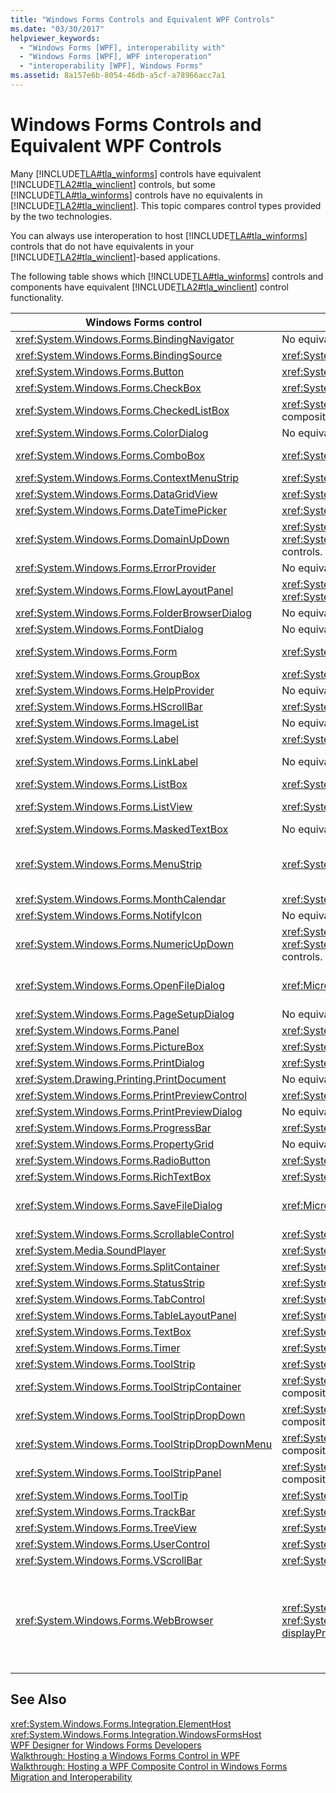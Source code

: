```yaml
---
title: "Windows Forms Controls and Equivalent WPF Controls"
ms.date: "03/30/2017"
helpviewer_keywords: 
  - "Windows Forms [WPF], interoperability with"
  - "Windows Forms [WPF], WPF interoperation"
  - "interoperability [WPF], Windows Forms"
ms.assetid: 8a157e6b-8054-46db-a5cf-a78966acc7a1
---
```

# Windows Forms Controls and Equivalent WPF Controls
Many [!INCLUDE[TLA#tla_winforms](../../../../includes/tlasharptla-winforms-md.md)] controls have equivalent [!INCLUDE[TLA2#tla_winclient](../../../../includes/tla2sharptla-winclient-md.md)] controls, but some [!INCLUDE[TLA#tla_winforms](../../../../includes/tlasharptla-winforms-md.md)] controls have no equivalents in [!INCLUDE[TLA2#tla_winclient](../../../../includes/tla2sharptla-winclient-md.md)]. This topic compares control types provided by the two technologies.  

 You can always use interoperation to host [!INCLUDE[TLA#tla_winforms](../../../../includes/tlasharptla-winforms-md.md)] controls that do not have equivalents in your [!INCLUDE[TLA2#tla_winclient](../../../../includes/tla2sharptla-winclient-md.md)]-based applications.  

 The following table shows which [!INCLUDE[TLA#tla_winforms](../../../../includes/tlasharptla-winforms-md.md)] controls and components have equivalent [!INCLUDE[TLA2#tla_winclient](../../../../includes/tla2sharptla-winclient-md.md)] control functionality.  


|               Windows Forms control               |                                             WPF equivalent control                                              |                                                                                                                                                                       Remarks                                                                                                                                                                        |
|---------------------------------------------------|-----------------------------------------------------------------------------------------------------------------|------------------------------------------------------------------------------------------------------------------------------------------------------------------------------------------------------------------------------------------------------------------------------------------------------------------------------------------------------|
|   <xref:System.Windows.Forms.BindingNavigator>    |                                             No equivalent control.                                              |                                                                                                                                                                                                                                                                                                                                                      |
|     <xref:System.Windows.Forms.BindingSource>     |                                 <xref:System.Windows.Data.CollectionViewSource>                                 |                                                                                                                                                                                                                                                                                                                                                      |
|        <xref:System.Windows.Forms.Button>         |                                      <xref:System.Windows.Controls.Button>                                      |                                                                                                                                                                                                                                                                                                                                                      |
|       <xref:System.Windows.Forms.CheckBox>        |                                     <xref:System.Windows.Controls.CheckBox>                                     |                                                                                                                                                                                                                                                                                                                                                      |
|    <xref:System.Windows.Forms.CheckedListBox>     |                            <xref:System.Windows.Controls.ListBox> with composition.                             |                                                                                                                                                                                                                                                                                                                                                      |
|      <xref:System.Windows.Forms.ColorDialog>      |                                             No equivalent control.                                              |                                                                                                                                                                                                                                                                                                                                                      |
|       <xref:System.Windows.Forms.ComboBox>        |                                     <xref:System.Windows.Controls.ComboBox>                                     |                                                                                                                                       <xref:System.Windows.Controls.ComboBox> does not support auto-complete.                                                                                                                                        |
|   <xref:System.Windows.Forms.ContextMenuStrip>    |                                   <xref:System.Windows.Controls.ContextMenu>                                    |                                                                                                                                                                                                                                                                                                                                                      |
|     <xref:System.Windows.Forms.DataGridView>      |                                     <xref:System.Windows.Controls.DataGrid>                                     |                                                                                                                                                                                                                                                                                                                                                      |
|    <xref:System.Windows.Forms.DateTimePicker>     |                                    <xref:System.Windows.Controls.DatePicker>                                    |                                                                                                                                                                                                                                                                                                                                                      |
|     <xref:System.Windows.Forms.DomainUpDown>      | <xref:System.Windows.Controls.TextBox> and two <xref:System.Windows.Controls.Primitives.RepeatButton> controls. |                                                                                                                                                                                                                                                                                                                                                      |
|     <xref:System.Windows.Forms.ErrorProvider>     |                                             No equivalent control.                                              |                                                                                                                                                                                                                                                                                                                                                      |
|    <xref:System.Windows.Forms.FlowLayoutPanel>    |              <xref:System.Windows.Controls.WrapPanel> or <xref:System.Windows.Controls.StackPanel>              |                                                                                                                                                                                                                                                                                                                                                      |
|  <xref:System.Windows.Forms.FolderBrowserDialog>  |                                             No equivalent control.                                              |                                                                                                                                                                                                                                                                                                                                                      |
|      <xref:System.Windows.Forms.FontDialog>       |                                             No equivalent control.                                              |                                                                                                                                                                                                                                                                                                                                                      |
|         <xref:System.Windows.Forms.Form>          |                                          <xref:System.Windows.Window>                                           |                                                                                                                                             <xref:System.Windows.Window> does not support child windows.                                                                                                                                             |
|       <xref:System.Windows.Forms.GroupBox>        |                                     <xref:System.Windows.Controls.GroupBox>                                     |                                                                                                                                                                                                                                                                                                                                                      |
|     <xref:System.Windows.Forms.HelpProvider>      |                                             No equivalent control.                                              |                                                                                                                                               No F1 Help. "What's This" Help is replaced by ToolTips.                                                                                                                                                |
|      <xref:System.Windows.Forms.HScrollBar>       |                               <xref:System.Windows.Controls.Primitives.ScrollBar>                               |                                                                                                                                                     Scrolling is built into container controls.                                                                                                                                                      |
|       <xref:System.Windows.Forms.ImageList>       |                                             No equivalent control.                                              |                                                                                                                                                                                                                                                                                                                                                      |
|         <xref:System.Windows.Forms.Label>         |                                      <xref:System.Windows.Controls.Label>                                       |                                                                                                                                                                                                                                                                                                                                                      |
|       <xref:System.Windows.Forms.LinkLabel>       |                                             No equivalent control.                                              |                                                                                                                       You can use the <xref:System.Windows.Documents.Hyperlink> class to host hyperlinks within flow content.                                                                                                                        |
|        <xref:System.Windows.Forms.ListBox>        |                                     <xref:System.Windows.Controls.ListBox>                                      |                                                                                                                                                                                                                                                                                                                                                      |
|       <xref:System.Windows.Forms.ListView>        |                                     <xref:System.Windows.Controls.ListView>                                     |                                                                                                                                The <xref:System.Windows.Controls.ListView> control provides a read-only details view.                                                                                                                                |
|     <xref:System.Windows.Forms.MaskedTextBox>     |                                             No equivalent control.                                              |                                                                                                                                                                                                                                                                                                                                                      |
|       <xref:System.Windows.Forms.MenuStrip>       |                                       <xref:System.Windows.Controls.Menu>                                       |                                                                         <xref:System.Windows.Controls.Menu> control styling can approximate the behavior and appearance of the <xref:System.Windows.Forms.ToolStripProfessionalRenderer?displayProperty=nameWithType> class.                                                                         |
|     <xref:System.Windows.Forms.MonthCalendar>     |                                     <xref:System.Windows.Controls.Calendar>                                     |                                                                                                                                                                                                                                                                                                                                                      |
|      <xref:System.Windows.Forms.NotifyIcon>       |                                             No equivalent control.                                              |                                                                                                                                                                                                                                                                                                                                                      |
|     <xref:System.Windows.Forms.NumericUpDown>     | <xref:System.Windows.Controls.TextBox> and two <xref:System.Windows.Controls.Primitives.RepeatButton> controls. |                                                                                                                                                                                                                                                                                                                                                      |
|    <xref:System.Windows.Forms.OpenFileDialog>     |                                      <xref:Microsoft.Win32.OpenFileDialog>                                      |                                                     The <xref:Microsoft.Win32.OpenFileDialog> class is a [!INCLUDE[TLA2#tla_winclient](../../../../includes/tla2sharptla-winclient-md.md)] wrapper around the [!INCLUDE[TLA2#tla_win32](../../../../includes/tla2sharptla-win32-md.md)] control.                                                     |
|    <xref:System.Windows.Forms.PageSetupDialog>    |                                             No equivalent control.                                              |                                                                                                                                                                                                                                                                                                                                                      |
|         <xref:System.Windows.Forms.Panel>         |                                      <xref:System.Windows.Controls.Canvas>                                      |                                                                                                                                                                                                                                                                                                                                                      |
|      <xref:System.Windows.Forms.PictureBox>       |                                      <xref:System.Windows.Controls.Image>                                       |                                                                                                                                                                                                                                                                                                                                                      |
|      <xref:System.Windows.Forms.PrintDialog>      |                                   <xref:System.Windows.Controls.PrintDialog>                                    |                                                                                                                                                                                                                                                                                                                                                      |
|   <xref:System.Drawing.Printing.PrintDocument>    |                                             No equivalent control.                                              |                                                                                                                                                                                                                                                                                                                                                      |
|  <xref:System.Windows.Forms.PrintPreviewControl>  |                                  <xref:System.Windows.Controls.DocumentViewer>                                  |                                                                                                                                                                                                                                                                                                                                                      |
|  <xref:System.Windows.Forms.PrintPreviewDialog>   |                                             No equivalent control.                                              |                                                                                                                                                                                                                                                                                                                                                      |
|      <xref:System.Windows.Forms.ProgressBar>      |                                   <xref:System.Windows.Controls.ProgressBar>                                    |                                                                                                                                                                                                                                                                                                                                                      |
|     <xref:System.Windows.Forms.PropertyGrid>      |                                             No equivalent control.                                              |                                                                                                                                                                                                                                                                                                                                                      |
|      <xref:System.Windows.Forms.RadioButton>      |                                   <xref:System.Windows.Controls.RadioButton>                                    |                                                                                                                                                                                                                                                                                                                                                      |
|      <xref:System.Windows.Forms.RichTextBox>      |                                   <xref:System.Windows.Controls.RichTextBox>                                    |                                                                                                                                                                                                                                                                                                                                                      |
|    <xref:System.Windows.Forms.SaveFileDialog>     |                                      <xref:Microsoft.Win32.SaveFileDialog>                                      |                                                     The <xref:Microsoft.Win32.SaveFileDialog> class is a [!INCLUDE[TLA2#tla_winclient](../../../../includes/tla2sharptla-winclient-md.md)] wrapper around the [!INCLUDE[TLA2#tla_win32](../../../../includes/tla2sharptla-win32-md.md)] control.                                                     |
|   <xref:System.Windows.Forms.ScrollableControl>   |                                   <xref:System.Windows.Controls.ScrollViewer>                                   |                                                                                                                                                                                                                                                                                                                                                      |
|          <xref:System.Media.SoundPlayer>          |                                     <xref:System.Windows.Media.MediaPlayer>                                     |                                                                                                                                                                                                                                                                                                                                                      |
|    <xref:System.Windows.Forms.SplitContainer>     |                                   <xref:System.Windows.Controls.GridSplitter>                                   |                                                                                                                                                                                                                                                                                                                                                      |
|      <xref:System.Windows.Forms.StatusStrip>      |                               <xref:System.Windows.Controls.Primitives.StatusBar>                               |                                                                                                                                                                                                                                                                                                                                                      |
|      <xref:System.Windows.Forms.TabControl>       |                                    <xref:System.Windows.Controls.TabControl>                                    |                                                                                                                                                                                                                                                                                                                                                      |
|   <xref:System.Windows.Forms.TableLayoutPanel>    |                                       <xref:System.Windows.Controls.Grid>                                       |                                                                                                                                                                                                                                                                                                                                                      |
|        <xref:System.Windows.Forms.TextBox>        |                                     <xref:System.Windows.Controls.TextBox>                                      |                                                                                                                                                                                                                                                                                                                                                      |
|         <xref:System.Windows.Forms.Timer>         |                                 <xref:System.Windows.Threading.DispatcherTimer>                                 |                                                                                                                                                                                                                                                                                                                                                      |
|       <xref:System.Windows.Forms.ToolStrip>       |                                     <xref:System.Windows.Controls.ToolBar>                                      |                                                                                                                                                                                                                                                                                                                                                      |
|  <xref:System.Windows.Forms.ToolStripContainer>   |                            <xref:System.Windows.Controls.ToolBar> with composition.                             |                                                                                                                                                                                                                                                                                                                                                      |
|   <xref:System.Windows.Forms.ToolStripDropDown>   |                            <xref:System.Windows.Controls.ToolBar> with composition.                             |                                                                                                                                                                                                                                                                                                                                                      |
| <xref:System.Windows.Forms.ToolStripDropDownMenu> |                            <xref:System.Windows.Controls.ToolBar> with composition.                             |                                                                                                                                                                                                                                                                                                                                                      |
|    <xref:System.Windows.Forms.ToolStripPanel>     |                            <xref:System.Windows.Controls.ToolBar> with composition.                             |                                                                                                                                                                                                                                                                                                                                                      |
|        <xref:System.Windows.Forms.ToolTip>        |                                     <xref:System.Windows.Controls.ToolTip>                                      |                                                                                                                                                                                                                                                                                                                                                      |
|       <xref:System.Windows.Forms.TrackBar>        |                                      <xref:System.Windows.Controls.Slider>                                      |                                                                                                                                                                                                                                                                                                                                                      |
|       <xref:System.Windows.Forms.TreeView>        |                                     <xref:System.Windows.Controls.TreeView>                                     |                                                                                                                                                                                                                                                                                                                                                      |
|      <xref:System.Windows.Forms.UserControl>      |                                   <xref:System.Windows.Controls.UserControl>                                    |                                                                                                                                                                                                                                                                                                                                                      |
|      <xref:System.Windows.Forms.VScrollBar>       |                               <xref:System.Windows.Controls.Primitives.ScrollBar>                               |                                                                                                                                                     Scrolling is built into container controls.                                                                                                                                                      |
|      <xref:System.Windows.Forms.WebBrowser>       |  <xref:System.Windows.Controls.Frame>, <xref:System.Windows.Controls.WebBrowser?displayProperty=nameWithType>   | The <xref:System.Windows.Controls.Frame> control can host HTML pages.<br /><br /> Starting in the [!INCLUDE[net_v35SP1_short](../../../../includes/net-v35sp1-short-md.md)], the <xref:System.Windows.Controls.WebBrowser?displayProperty=nameWithType> control can host HTML pages and also backs the <xref:System.Windows.Controls.Frame> control. |

## See Also  
 <xref:System.Windows.Forms.Integration.ElementHost>  
 <xref:System.Windows.Forms.Integration.WindowsFormsHost>  
 [WPF Designer for Windows Forms Developers](http://msdn.microsoft.com/library/47ad0909-e89b-4996-b4ac-874d929f94ca)  
 [Walkthrough: Hosting a Windows Forms Control in WPF](../../../../docs/framework/wpf/advanced/walkthrough-hosting-a-windows-forms-control-in-wpf.md)  
 [Walkthrough: Hosting a WPF Composite Control in Windows Forms](../../../../docs/framework/wpf/advanced/walkthrough-hosting-a-wpf-composite-control-in-windows-forms.md)  
 [Migration and Interoperability](../../../../docs/framework/wpf/advanced/migration-and-interoperability.md)
